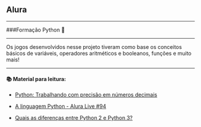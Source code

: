 ## Alura 
* ***
###Formação Python :snake:

---

Os jogos desenvolvidos nesse projeto tiveram como base os conceitos básicos de variáveis, operadores aritméticos e booleanos, funções e muito mais!

---

#### :books: Material para leitura:
* [Python: Trabalhando com precisão em números decimais](https://www.alura.com.br/artigos/precisao-numeros-decimais-python)

* [A linguagem Python - Alura Live #94](https://www.youtube.com/watch?v=geC5USdDSLw)

* [Quais as diferenças entre Python 2 e Python 3?](https://blog.caelum.com.br/quais-as-diferencas-entre-python-2-e-python-3/)

